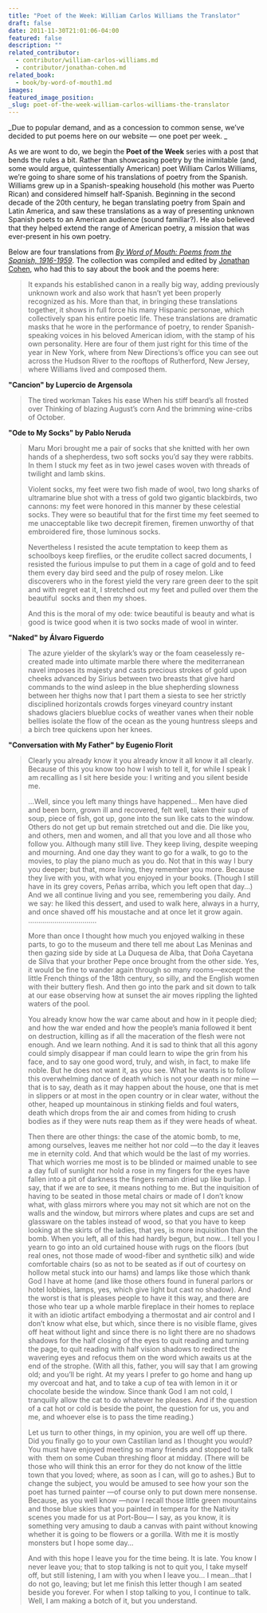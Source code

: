 ```yaml
---
title: "Poet of the Week: William Carlos Williams the Translator"
draft: false
date: 2011-11-30T21:01:06-04:00
featured: false
description: ""
related_contributor:
  - contributor/william-carlos-williams.md
  - contributor/jonathan-cohen.md
related_book:
  - book/by-word-of-mouth1.md
images:
featured_image_position: 
_slug: poet-of-the-week-william-carlos-williams-the-translator
---
```


_Due to popular demand, and as a concession to common sense, we’ve decided to put poems here on our website — one poet per week. _

As we are wont to do, we begin the **Poet of the Week** series with a post that bends the rules a bit. Rather than showcasing poetry by the inimitable (and, some would argue, quintessentially American) poet William Carlos Williams, we’re going to share some of his translations of poetry from the Spanish. Williams grew up in a Spanish-speaking household (his mother was Puerto Rican) and considered himself half-Spanish. Beginning in the second decade of the 20th century, he began translating poetry from Spain and Latin America, and saw these translations as a way of presenting unknown Spanish poets to an American audience (sound familiar?). He also believed that they helped extend the range of American poetry, a mission that was ever-present in his own poetry.

Below are four translations from [_By Word of Mouth: Poems from the Spanish, 1916-1959_](http://ndbooks.com/book/by-word-of-mouth1). The collection was compiled and edited by [Jonathan Cohen](http://ndbooks.com/author/jonathan-cohen), who had this to say about the book and the poems here:

> It expands his established canon in a really big way, adding previously unknown work and also work that hasn’t yet been properly recognized as his. More than that, in bringing these translations together, it shows in full force his many Hispanic personae, which collectively span his entire poetic life. These translations are dramatic masks that he wore in the performance of poetry, to render Spanish-speaking voices in his beloved American idiom, with the stamp of his own personality. Here are four of them just right for this time of the year in New York, where from New Directions’s office you can see out across the Hudson River to the rooftops of Rutherford, New Jersey, where Williams lived and composed them.

**"Cancion"
by Lupercio de Argensola**

> The tired workman
> Takes his ease
> When his stiff beard’s all frosted over
> Thinking of blazing
> August’s corn
> And the brimming wine-cribs of October.

**"Ode to My Socks"
by Pablo Neruda**

> Maru Mori brought me
> a pair
> of socks
> that she knitted with her own hands
> of a shepherdess,
> two soft socks
> you’d say they were rabbits.
> In them
> I stuck my feet
> as in
> two
> jewel cases
> woven
> with threads of
> twilight
> and lamb skins.
> 
> Violent socks,
> my feet were
> two fish
> made of wool,
> two long sharks
> of ultramarine blue
> shot
> with a tress of gold
> two gigantic blackbirds,
> two cannons:
> my feet
> were honored
> in this manner
> by
> these
> celestial
> socks.
> They were
> so beautiful
> that for the first time
> my feet seemed to me
> unacceptable
> like two decrepit
> firemen, firemen
> unworthy
> of that embroidered
> fire,
> those luminous
> socks.
> 
> Nevertheless
> I resisted
> the acute temptation
> to keep them
> as schoolboys
> keep
> fireflies,
> or the erudite
> collect
> sacred documents,
> I resisted
> the furious impulse
> to put them
> in a cage
> of gold
> and to feed them
> every day
> bird seed
> and the pulp of rosey
> melon.
> Like discoverers
> who in the forest
> yield the very rare
> green deer
> to the spit
> and with regret
> eat it,
> I stretched out
> my feet
> and pulled over them
> the
> beautiful 
> socks
> and
> then my shoes.
> 
> And this is
> the moral of my ode:
> twice beautiful
> is beauty
> and what is good is twice
> good
> when it is two socks
> made of wool
> in winter.

**"Naked"
by Álvaro Figuerdo**

> The azure yielder
> of the skylark’s way or the foam
> ceaselessly re-created
> made into ultimate marble
> there where the mediterranean
> navel imposes
> its majesty and casts
> precious strokes of gold upon cheeks
> advanced by Sirius between
> two breasts that give
> hard commands to the wind
> asleep in the blue shepherding
> slowness between her thighs
> now that I part them a siesta to see her
> strictly disciplined horizontals
> crowds forges vineyard country
> instant shadows glaciers
> blueblue cocks
> of weather vanes when
> their noble bellies isolate
> the flow of the ocean as
> the young huntress sleeps
> and a birch tree quickens upon her knees.

**"Conversation with My Father"
by Eugenio Florit**

> Clearly you already know it
> you already know it all
> know it all clearly.
> Because of this you know too
> how I wish to tell it,
> for while I speak I am recalling
> as I sit here beside you:
> I writing
> and you silent beside me.
> 
> …Well, since you left
> many things have happened…
> Men have died and been born,
> grown ill and recovered,
> felt well, taken their
> sup of soup, piece of fish,
> got up, gone into the sun
> like cats to the window.
> Others do not get up
> but remain stretched out
> and die.
> Die like you,
> and others, men and women,
> and all that you love
> and all those who follow you.
> Although many still live.
> They keep living, despite weeping and mourning.
> And one day they want to go
> for a walk, to go to the movies,
> to play the piano much as you do.
> Not that in this way I bury you deeper;
> but that, more living, they remember you more.
> Because they live with you, with what you enjoyed
> in your books. (Though I still
> have in its grey covers, Peñas arriba,
> which you left open
> that day…)
> And we all continue living
> and you see, remembering you daily.
> And we say: he liked this dessert,
> and used to walk here, always in a hurry,
> and once shaved off his moustache
> and at once let it grow again.
> …………………………….
> 
> More than once I thought
> how much you enjoyed
> walking in these parts, to go to the museum
> and there tell me about Las Meninas
> and then gazing side by side at La Duquesa de Alba,
> that Doña Cayetana de Silva
> that your brother Pepe once brought
> from the other side.
> Yes, it would be fine
> to wander again through so many rooms—except
> the little French things of the 18th century, so silly,
> and the English women with their buttery flesh.
> And then go into the park
> and sit down to talk at our ease
> observing how at sunset the air
> moves rippling the lighted waters of the pool.
> 
> You already know how the war came about
> and how in it people died;
> and how the war ended
> and how the people’s mania followed it
> bent on destruction, killing
> as if all the maceration of the flesh were not enough.
> And we learn nothing.
> And it is sad to think that all this agony
> could simply disappear
> if man could learn to wipe the grin from his face,
> and to say one good word, truly,
> and wish, in fact, to make life noble.
> But he does not want it, as you see.
> What he wants is to follow
> this overwhelming dance of death
> which is not your death nor mine
> —that is to say, death as it may happen
> about the house, one that is met in slippers
> or at most in the open country
> or in clear water,
> without the other, heaped up mountainous
> in stinking fields and foul waters,
> death which drops from the air
> and comes from hiding
> to crush bodies as if they were nuts
> reap them as if they were heads of wheat.
> 
> Then there are other things:
> the case of the atomic bomb,
> to me, among ourselves, leaves me neither hot nor cold
> —to the day it leaves me in eternity cold.
> And that which would be the last of my worries.
> That which worries me most is to be blinded or maimed
> unable to see a day full of sunlight
> nor hold a rose in my fingers
> for the eyes have fallen into a pit of darkness
> the fingers remain dried up like burlap.
> I say, that if we are to see, it means nothing to me.
> But the inquisition of having to be seated
> in those metal chairs or made of I don’t know what,
> with glass mirrors where you may not sit
> which are not on the walls and the window,
> but mirrors where plates and cups are set
> and glassware on the tables instead of wood,
> so that you have to keep looking at the skirts of the ladies,
> that yes, is more inquisition than the bomb.
> When you left, all of this had hardly begun,
> but now…
> I tell you I yearn to go into an old curtained house
> with rugs on the floors
> (but real ones, not those made of wood-fiber and synthetic silk)
> and wide comfortable chairs
> (so as not to be seated as if out of courtesy
> on hollow metal stuck into our hams)
> and lamps like those which thank God
> I have at home
> (and like those others
> found in funeral parlors
> or hotel lobbies, lamps, yes, which give light
> but cast no shadow).
> And the worst is that is pleases people to have it
> this way, and there are those
> who tear up a whole marble fireplace in their homes
> to replace it with an idiotic artifact
> embodying a thermostat and air control and
> I don’t know what else,
> but which, since there is no visible flame,
> gives off heat without light
> and since there is no light there are no shadows
> shadows for the half closing of the eyes
> to quit reading and turning the page,
> to quit reading with half vision
> shadows to redirect the wavering eyes
> and refocus them on the word
> which awaits us at the end of the strophe.
> (With all this, father,
> you will say that I am growing old;
> and you’ll be right.
> At my years I prefer
> to go home and hang up my overcoat and hat,
> and to take a cup of tea with lemon in it
> or chocolate beside the window.
> Since thank God I am not cold,
> I tranquilly allow the cat
> to do whatever he pleases.
> And if the question of a cat hot or cold
> is beside the point,
> the question for us, you and me, and whoever else
> is to pass the time reading.)
> 
> Let us turn to other things,
> in my opinion, you are well off up there.
> Did you finally go to your own Castilian land
> as I thought you would?
> You must have enjoyed meeting
> so many friends
> and stopped to talk with  them
> on some Cuban threshing floor at midday.
> (There will be those who will think this an error
> for they do not know of the little town that you loved;
> where, as soon as I can, will go to ashes.)
> But to change the subject,
> you would be amused
> to see how your son
> the poet has turned painter
> —of course only to put down mere nonsense.
> Because, as you well know
> —now I recall those little green mountains
> and those blue skies that you painted in tempera
> for the Nativity scenes you made for us at Port-Bou—
> I say, as you know,
> it is something very amusing
> to daub a canvas with paint
> without knowing whether it is going to be flowers or a gorilla.
> With me it is mostly monsters
> but I hope some day…
> 
> And with this hope I leave you for the time being.
> It is late. You know I never leave you;
> that to stop talking is not to quit you,
> I take myself off, but still listening,
> I am with you when I leave you…
> I mean…that I do not go, leaving;
> but let me finish this letter
> though I am seated beside you forever.
> For when I stop talking to you, I continue to talk.
> Well, I am making a botch of it, but you understand.

